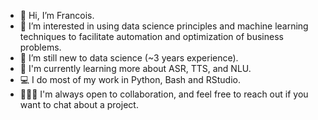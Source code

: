 - 👋 Hi, I’m Francois.
- 👀 I’m interested in using data science principles and machine learning techniques to facilitate automation and optimization of business problems.
- 🌱 I’m still new to data science (~3 years experience).
- 📖 I'm currently learning more about ASR, TTS, and NLU.
- 💻 I do most of my work in Python, Bash and RStudio.
- 🧑‍🤝‍🧑 I'm always open to collaboration, and feel free to reach out if you want to chat about a project.
